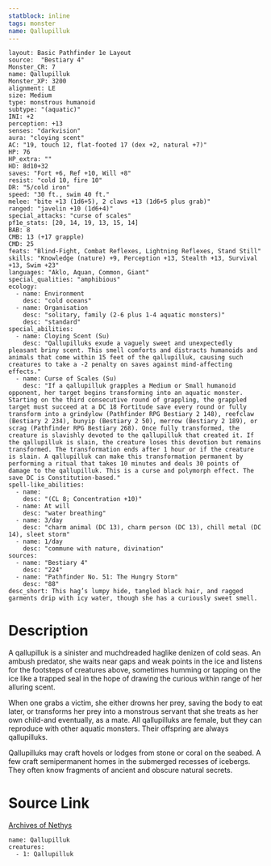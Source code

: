```yaml
---
statblock: inline
tags: monster
name: Qallupilluk
---
```

```statblock
layout: Basic Pathfinder 1e Layout
source:  "Bestiary 4"
Monster_CR: 7
name: Qallupilluk
Monster_XP: 3200
alignment: LE
size: Medium
type: monstrous humanoid
subtype: "(aquatic)"
INI: +2
perception: +13
senses: "darkvision"
aura: "cloying scent"
AC: "19, touch 12, flat-footed 17 (dex +2, natural +7)"
HP: 76
HP_extra: ""
HD: 8d10+32
saves: "Fort +6, Ref +10, Will +8"
resist: "cold 10, fire 10"
DR: "5/cold iron"
speed: "30 ft., swim 40 ft."
melee: "bite +13 (1d6+5), 2 claws +13 (1d6+5 plus grab)"
ranged: "javelin +10 (1d6+4)"
special_attacks: "curse of scales"
pf1e_stats: [20, 14, 19, 13, 15, 14]
BAB: 8
CMB: 13 (+17 grapple)
CMD: 25
feats: "Blind-Fight, Combat Reflexes, Lightning Reflexes, Stand Still"
skills: "Knowledge (nature) +9, Perception +13, Stealth +13, Survival +13, Swim +23"
languages: "Aklo, Aquan, Common, Giant"
special_qualities: "amphibious"
ecology:
  - name: Environment
    desc: "cold oceans"
  - name: Organisation
    desc: "solitary, family (2-6 plus 1-4 aquatic monsters)"
    desc: "standard"
special_abilities:
  - name: Cloying Scent (Su)
    desc: "Qallupilluks exude a vaguely sweet and unexpectedly pleasant briny scent. This smell comforts and distracts humanoids and animals that come within 15 feet of the qallupilluk, causing such creatures to take a -2 penalty on saves against mind-affecting effects."
  - name: Curse of Scales (Su)
    desc: "If a qallupilluk grapples a Medium or Small humanoid opponent, her target begins transforming into an aquatic monster. Starting on the third consecutive round of grappling, the grappled target must succeed at a DC 18 Fortitude save every round or fully transform into a grindylow (Pathfinder RPG Bestiary 2 148), reefclaw (Bestiary 2 234), bunyip (Bestiary 2 50), merrow (Bestiary 2 189), or scrag (Pathfinder RPG Bestiary 268). Once fully transformed, the creature is slavishly devoted to the qallupilluk that created it. If the qallupilluk is slain, the creature loses this devotion but remains transformed. The transformation ends after 1 hour or if the creature is slain. A qallupilluk can make this transformation permanent by performing a ritual that takes 10 minutes and deals 30 points of damage to the qallupilluk. This is a curse and polymorph effect. The save DC is Constitution-based."
spell-like_abilities:
  - name:
    desc: "(CL 8; Concentration +10)"
  - name: At will
    desc: "water breathing"
  - name: 3/day
    desc: "charm animal (DC 13), charm person (DC 13), chill metal (DC 14), sleet storm"
  - name: 1/day
    desc: "commune with nature, divination"
sources:
  - name: "Bestiary 4"
    desc: "224"
  - name: "Pathfinder No. 51: The Hungry Storm"
    desc: "88"
desc_short: This hag’s lumpy hide, tangled black hair, and ragged garments drip with icy water, though she has a curiously sweet smell.
```
# Description
A qallupilluk is a sinister and muchdreaded haglike denizen of cold seas. An ambush predator, she waits near gaps and weak points in the ice and listens for the footsteps of creatures above, sometimes humming or tapping on the ice like a trapped seal in the hope of drawing the curious within range of her alluring scent.

When one grabs a victim, she either drowns her prey, saving the body to eat later, or transforms her prey into a monstrous servant that she treats as her own child-and eventually, as a mate. All qallupilluks are female, but they can reproduce with other aquatic monsters. Their offspring are always qallupilluks.

Qallupilluks may craft hovels or lodges from stone or coral on the seabed. A few craft semipermanent homes in the submerged recesses of icebergs. They often know fragments of ancient and obscure natural secrets.
# Source Link
[Archives of Nethys](https://aonprd.com/MonsterDisplay.aspx?ItemName=Qallupilluk)
```encounter-table
name: Qallupilluk
creatures:
  - 1: Qallupilluk
```
